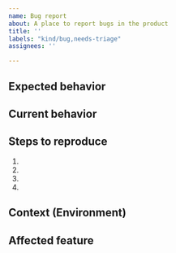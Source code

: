 ```yaml
---
name: Bug report
about: A place to report bugs in the product
title: ''
labels: "kind/bug,needs-triage"
assignees: ''

---
```


<!-- Please provide a general summary of the issue. -->

## Expected behavior

<!-- Please tell us what should happen -->

## Current behavior
<!-- Please tell us what happens instead of the expected behavior -->

## Steps to reproduce
<!-- Provide a link to a live example, or an unambiguous set of steps to reproduce this bug. Include code to reproduce, if relevant. -->

1.
2.
3.
4.

## Context (Environment)
<!-- How has this issue affected you? What are you trying to accomplish? Providing context helps us come up with a solution that is most useful in the real world -->

## Affected feature

<!-- If you know that your bug is happening in a specific feature, please list it here. And, if you see a matching label with the `area/` prefix, please feel free to apply it. -->
